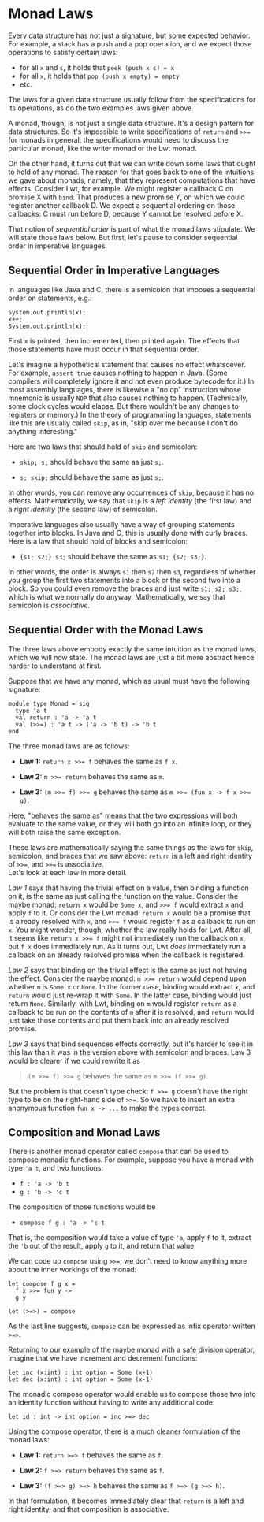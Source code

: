 # Monad Laws

Every data structure has not just a signature, but some expected behavior.
For example, a stack has a push and a pop operation, and we expect those
operations to satisfy certain laws:

* for all `x` and `s`, it holds that `peek (push x s) = x`
* for all `x`, it holds that `pop (push x empty) = empty`
* etc.

The laws for a given data structure usually follow from the specifications
for its operations, as do the two examples laws given above.

A monad, though, is not just a single data structure.  It's a design
pattern for data structures.  So it's impossible to write specifications
of `return` and `>>=` for monads in general:  the specifications would need
to discuss the particular monad, like the writer monad or the Lwt monad.

On the other hand, it turns out that we can write down some laws that
ought to hold of any monad.  The reason for that goes back to one
of the intuitions we gave about monads, namely, that they represent
computations that have effects.  Consider Lwt, for example.  We might
register a callback C on promise X with `bind`.  That produces a new
promise Y, on which we could register another callback D.  We expect
a sequential ordering on those callbacks:  C must run before D, because
Y cannot be resolved before X.

That notion of *sequential order* is part of what the monad laws stipulate.
We will state those laws below.  But first, let's pause to consider
sequential order in imperative languages.

## Sequential Order in Imperative Languages

In languages like Java and C, there is a semicolon that imposes a
sequential order on statements, e.g.:
```
System.out.println(x);
x++;
System.out.println(x);
```
First `x` is printed, then incremented, then printed again.  The effects that
those statements have must occur in that sequential order.

Let's imagine a hypothetical statement that causes no effect whatsoever.
For example, `assert true` causes nothing to happen in Java.  (Some compilers
will completely ignore it and not even produce bytecode for it.)
In most assembly languages, there is likewise a "no op" instruction whose
mnemonic is usually `NOP` that also causes nothing to happen.  (Technically,
some clock cycles would elapse.  But there wouldn't be any changes
to registers or memory.)  In the theory of programming languages, statements
like this are usually called `skip`, as in, "skip over me because I don't
do anything interesting."

Here are two laws that should hold of `skip` and semicolon:

* `skip; s;` should behave the same as just `s;`.

* `s; skip;` should behave the same as just `s;`.

In other words, you can remove any occurrences of `skip`, because it has
no effects.  Mathematically, we say that `skip` is a *left identity* (the first law)
and a *right identity* (the second law) of semicolon.

Imperative languages also usually have a way of grouping statements
together into blocks.  In Java and C, this is usually done with 
curly braces.  Here is a law that should hold of blocks and semicolon:

* `{s1; s2;} s3;` should behave the same as `s1; {s2; s3;}`.

In other words, the order is always `s1` then `s2` then `s3`, regardless
of whether you group the first two statements into a block or the second two into
a block.  So you could even remove the braces and just write `s1; s2; s3;`, which
is what we normally do anyway.  Mathematically, we say that semicolon is
*associative.*

## Sequential Order with the Monad Laws

The three laws above embody exactly the same intuition as the monad laws,
which we will now state.  The monad laws are just a bit more abstract hence
harder to understand at first.

Suppose that we have any monad, which as usual must have the following signature:
```
module type Monad = sig
  type 'a t
  val return : 'a -> 'a t  
  val (>>=) : 'a t -> ('a -> 'b t) -> 'b t
end
```

The three monad laws are as follows:

* **Law 1:** `return x >>= f` behaves the same as `f x`.

* **Law 2:** `m >>= return` behaves the same as `m`.

* **Law 3:** `(m >>= f) >>= g` behaves the same as `m >>= (fun x -> f x >>= g)`.

Here, "behaves the same as" means that the two expressions will 
both evaluate to the same value, or they will both go into an 
infinite loop, or they will both raise the same exception.

These laws are mathematically saying the same things as the laws for
`skip`, semicolon, and braces that we saw above:  `return` is a left and
right identity of `>>=`, and `>>=` is associative.  
Let's look at each law in more detail.

*Law 1* says that having the trivial effect on a value, then binding a function on it,
is the same as just calling the function on the value.  Consider the maybe monad:
`return x` would be `Some x`, and `>>= f` would extract `x` and apply `f` to it.
Or consider the Lwt monad:  `return x` would be a promise that is already resolved
with `x`, and `>>= f` would register `f` as a callback to run on `x`.  You might wonder,
though, whether the law really holds for Lwt.  After all, it seems like
`return x >>= f` might not immediately run the callback on `x`, but `f x` does 
immediately run.  As it turns out, Lwt *does* immediately run a callback on an
already resolved promise when the callback is registered.

*Law 2* says that binding on the trivial effect is the same as just not having
the effect.  Consider the maybe monad:  `m >>= return` would depend upon
whether `m` is `Some x` or `None`.  In the former case, binding would extract
`x`, and `return` would just re-wrap it with `Some`.  In the latter case,
binding would just return `None`.  Similarly, with Lwt, binding on `m` would register
`return` as a callback to be run on the contents of `m` after it is resolved,
and `return` would just take those contents and put them back into an already
resolved promise.

*Law 3* says that bind sequences effects correctly, but it's harder to see
it in this law than it was in the version above with semicolon and braces.
Law 3 would be clearer if we could rewrite it as

>`(m >>= f) >>= g` behaves the same as `m >>= (f >>= g)`.

But the problem is that doesn't type check:  `f >>= g` doesn't have the right
type to be on the right-hand side of `>>=`.  So we have to insert an
extra anonymous function `fun x -> ...` to make the types correct.

## Composition and Monad Laws

There is another monad operator called `compose` that can be used to compose
monadic functions.  For example, suppose you have a monad with type 
`'a t`, and two functions:

* `f : 'a -> 'b t`
* `g : 'b -> 'c t`

The composition of those functions would be

* `compose f g : 'a -> 'c t`

That is, the composition would take a value of type `'a`, apply `f` to it, extract
the `'b` out of the result, apply `g` to it, and return that value.

We can code up `compose` using `>>=`; we don't need to know anything more about 
the inner workings of the monad:

```
let compose f g x =
  f x >>= fun y ->
  g y
  
let (>=>) = compose
```

As the last line suggests, `compose` can be expressed as 
infix operator written `>=>`.

Returning to our example of the maybe monad with a safe division operator,
imagine that we have increment and decrement functions:

```
let inc (x:int) : int option = Some (x+1)
let dec (x:int) : int option = Some (x-1)
```
The monadic compose operator would enable us to compose those two into
an identity function without having to write any additional code:

```
let id : int -> int option = inc >=> dec
```

Using the compose operator, there is a much cleaner formulation of the monad laws:

* **Law 1:** `return >=> f` behaves the same as `f`.

* **Law 2:** `f >=> return` behaves the same as `f`.

* **Law 3:** `(f >=> g) >=> h` behaves the same as `f >=> (g >=> h)`.

In that formulation, it becomes immediately clear that `return` is a left
and right identity, and that composition is associative.
